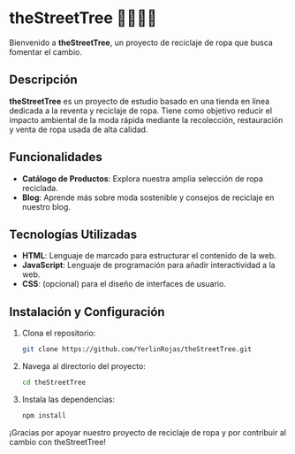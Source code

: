 # theStreetTree 🌳🦸🏻‍♀️

Bienvenido a **theStreetTree**, un proyecto de reciclaje de ropa que busca fomentar el cambio.

## Descripción

**theStreetTree** es un proyecto de estudio basado en una tienda en línea dedicada a la reventa y reciclaje de ropa. Tiene como objetivo reducir el impacto ambiental de la moda rápida mediante la recolección, restauración y venta de ropa usada de alta calidad.

## Funcionalidades

- **Catálogo de Productos**: Explora nuestra amplia selección de ropa reciclada.
- **Blog**: Aprende más sobre moda sostenible y consejos de reciclaje en nuestro blog.

## Tecnologías Utilizadas

- **HTML**: Lenguaje de marcado para estructurar el contenido de la web.
- **JavaScript**: Lenguaje de programación para añadir interactividad a la web.
- **CSS**: (opcional) para el diseño de interfaces de usuario.

## Instalación y Configuración

1. Clona el repositorio:
   ```bash
   git clone https://github.com/YerlinRojas/theStreetTree.git
   
2. Navega al directorio del proyecto:
   ```bash
   cd theStreetTree

3. Instala las dependencias:
   ```bash
   npm install


¡Gracias por apoyar nuestro proyecto de reciclaje de ropa y por contribuir al cambio con theStreetTree!
